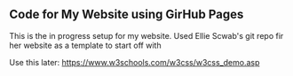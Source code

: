 ## Code for My Website using GirHub Pages

This is the in progress setup for my website. Used Ellie Scwab's git repo fir her website as a template to start off with
 
Use this later: https://www.w3schools.com/w3css/w3css_demo.asp
